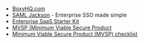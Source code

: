 - [BoxyHQ.com](https://boxyhq.com)
- [SAML Jackson](https://github.com/boxyhq/jackson) - Enterprise SSO made simple
- [ Enterprise SaaS Starter Kit](https://github.com/boxyhq/saas-starter-kit)
- [MVSP (Minimum Viable Secure Product](https://cloud.google.com/security/compliance/mvsp)
- [Minimum Viable Secure Product (MVSP) checklist](https://mvsp.dev/mvsp.en/)